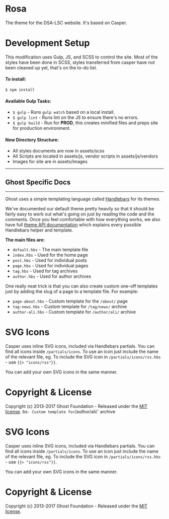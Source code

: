 # Rosa

The theme for the DSA-LSC website. It's based on Casper.

# Development Setup

This modification uses Gulp, JS, and SCSS to control the site. Most of the styles have been done in SCSS, styles transferred from casper have not been cleaned up yet, that's on the to-do list.

#### To install:   

`$ npm install`

#### Available Gulp Tasks:

- `$ gulp` - Runs `gulp watch` based on a local install.    
- `$ gulp lint` - Runs lint on the JS to ensure there's no errors.
- `$ gulp build` - Run for **PROD**, this creates minified files and preps site for production environment. 

#### New Directory Structure:
- All styles documents are now in assets/scss
- All Scripts are located in assets/js, vendor scripts in assets/js/vendors
- Images for site are in assets/images
 
----
## Ghost Specific Docs
----

Ghost uses a simple templating language called [Handlebars](http://handlebarsjs.com/) for its themes.

We've documented our default theme pretty heavily so that it should be fairly easy to work out what's going on just by reading the code and the comments. Once you feel comfortable with how everything works, we also have full [theme API documentation](https://themes.ghost.org) which explains every possible Handlebars helper and template.

**The main files are:**

- `default.hbs` - The main template file
- `index.hbs` - Used for the home page
- `post.hbs` - Used for individual posts
- `page.hbs` - Used for individual pages
- `tag.hbs` - Used for tag archives
- `author.hbs` - Used for author archives

One really neat trick is that you can also create custom one-off templates just by adding the slug of a page to a template file. For example:

- `page-about.hbs` - Custom template for the `/about/` page
- `tag-news.hbs` - Custom template for `/tag/news/` archive
- `author-ali.hbs` - Custom template for `/author/ali/` archive


# SVG Icons

Casper uses inline SVG icons, included via Handlebars partials. You can find all icons inside `/partials/icons`. To use an icon just include the name of the relevant file, eg. To include the SVG icon in `/partials/icons/rss.hbs` - use `{{> "icons/rss"}}`.

You can add your own SVG icons in the same manner.


# Copyright & License

Copyright (c) 2013-2017 Ghost Foundation - Released under the [MIT license](LICENSE).
bs` - Custom template for `/author/ali/` archive


# SVG Icons

Casper uses inline SVG icons, included via Handlebars partials. You can find all icons inside `/partials/icons`. To use an icon just include the name of the relevant file, eg. To include the SVG icon in `/partials/icons/rss.hbs` - use `{{> "icons/rss"}}`.

You can add your own SVG icons in the same manner.


# Copyright & License

Copyright (c) 2013-2017 Ghost Foundation - Released under the [MIT license](LICENSE).
